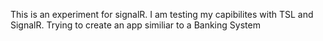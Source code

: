 This is an experiment for signalR. I am testing my capibilites with TSL and SignalR. Trying to create an app similiar to a Banking System
